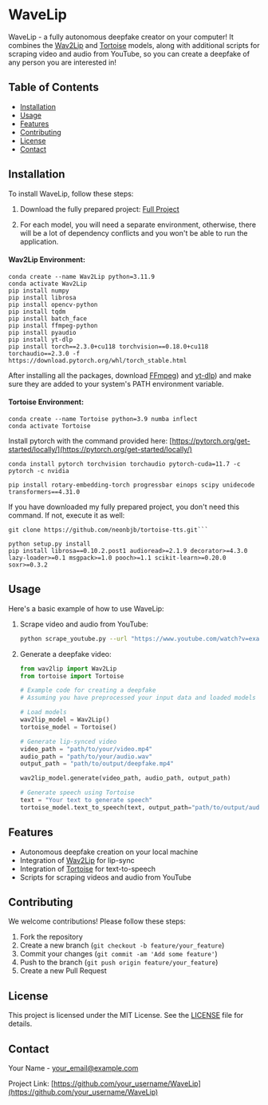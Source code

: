 # WaveLip

WaveLip - a fully autonomous deepfake creator on your computer! It combines the [Wav2Lip](https://github.com/Rudrabha/Wav2Lip) and [Tortoise](https://github.com/neonbjb/tortoise-tts/tree/main) models, along with additional scripts for scraping video and audio from YouTube, so you can create a deepfake of any person you are interested in!

## Table of Contents

- [Installation](#installation)
- [Usage](#usage)
- [Features](#features)
- [Contributing](#contributing)
- [License](#license)
- [Contact](#contact)

## Installation

To install WaveLip, follow these steps:

1. Download the fully prepared project:
[Full Project](https://drive.google.com/file/d/1cdCYiqY-9IYiFrFOTtWYMBBIbrltALYc/view?usp=drive_link)

2. For each model, you will need a separate environment, otherwise, there will be a lot of dependency conflicts and you won't be able to run the application.

#### Wav2Lip Environment:
```
conda create --name Wav2Lip python=3.11.9
conda activate Wav2Lip
pip install numpy
pip install librosa
pip install opencv-python
pip install tqdm
pip install batch_face
pip install ffmpeg-python
pip install pyaudio
pip install yt-dlp
pip install torch==2.3.0+cu118 torchvision==0.18.0+cu118 torchaudio==2.3.0 -f https://download.pytorch.org/whl/torch_stable.html
```
After installing all the packages, download [FFmpeg](https://ffmpeg.org/download.html)) and [yt-dlp](https://github.com/yt-dlp/yt-dlp)) and make sure they are added to your system's PATH environment variable.

#### Tortoise Environment:
```
conda create --name Tortoise python=3.9 numba inflect
conda activate Tortoise
```
Install pytorch with the command provided here: [https://pytorch.org/get-started/locally/](https://pytorch.org/get-started/locally/)
```
conda install pytorch torchvision torchaudio pytorch-cuda=11.7 -c pytorch -c nvidia
```
```
pip install rotary-embedding-torch progressbar einops scipy unidecode transformers==4.31.0
```
If you have downloaded my fully prepared project, you don't need this command. If not, execute it as well:
```
git clone https://github.com/neonbjb/tortoise-tts.git```
```
```
python setup.py install
pip install librosa==0.10.2.post1 audioread>=2.1.9 decorator>=4.3.0 lazy-loader>=0.1 msgpack>=1.0 pooch>=1.1 scikit-learn>=0.20.0 soxr>=0.3.2
```




## Usage

Here's a basic example of how to use WaveLip:

1. Scrape video and audio from YouTube:
    ```bash
    python scrape_youtube.py --url "https://www.youtube.com/watch?v=example"
    ```

2. Generate a deepfake video:
    ```python
    from wav2lip import Wav2Lip
    from tortoise import Tortoise
    
    # Example code for creating a deepfake
    # Assuming you have preprocessed your input data and loaded models
    
    # Load models
    wav2lip_model = Wav2Lip()
    tortoise_model = Tortoise()
    
    # Generate lip-synced video
    video_path = "path/to/your/video.mp4"
    audio_path = "path/to/your/audio.wav"
    output_path = "path/to/output/deepfake.mp4"
    
    wav2lip_model.generate(video_path, audio_path, output_path)
    
    # Generate speech using Tortoise
    text = "Your text to generate speech"
    tortoise_model.text_to_speech(text, output_path="path/to/output/audio.wav")
    ```

## Features

- Autonomous deepfake creation on your local machine
- Integration of [Wav2Lip](https://github.com/Rudrabha/Wav2Lip) for lip-sync
- Integration of [Tortoise](https://github.com/neonbjb/tortoise-tts/tree/main) for text-to-speech
- Scripts for scraping videos and audio from YouTube

## Contributing

We welcome contributions! Please follow these steps:

1. Fork the repository
2. Create a new branch (`git checkout -b feature/your_feature`)
3. Commit your changes (`git commit -am 'Add some feature'`)
4. Push to the branch (`git push origin feature/your_feature`)
5. Create a new Pull Request

## License

This project is licensed under the MIT License. See the [LICENSE](LICENSE) file for details.

## Contact

Your Name - [your_email@example.com](mailto:your_email@example.com)

Project Link: [https://github.com/your_username/WaveLip](https://github.com/your_username/WaveLip)
